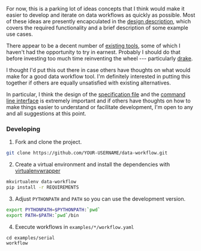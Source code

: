 For now, this is a parking lot of ideas concepts that I think would
make it easier to develop and iterate on data workflows as quickly as
possible. Most of these ideas are presently encapculated in the
[design description](design/design.md), which covers the required
functionality and a brief description of some example use cases.

There appear to be a decent number of
[existing tools](design/prior_art.md), some of which I haven't had the
opportunity to try in earnest. Probably I should do that before
investing too much time reinventing the wheel --- particularly
[drake](https://github.com/Factual/drake).

I thought I'd put this out there in case others have thoughts on what
would make for a good data workflow tool. I'm definitely interested in
putting this together if others are equally unsatisfied with existing
alternatives.

In particular, I think the design of the
[specification file](design/workflow.yaml) and the
[command line interface](design/command_line_interface.sh) is
extremely important and if others have thoughts on how to make things
easier to understand or facilitate development, I'm open to any and
all suggestions at this point.

### Developing

1. Fork and clone the project.

```bash
git clone https://github.com/YOUR-USERNAME/data-workflow.git
```

2. Create a virtual environment and install the dependencies with [virtualenvwrapper](http://virtualenvwrapper.readthedocs.org/en/latest/)

```bash
mkvirtualenv data-workflow
pip install -r REQUIREMENTS
```

3. Adjust `PYTHONPATH` and `PATH` so you can use the development
   version.

```bash
export PYTHONPATH=$PYTHONPATH:`pwd`
export PATH=$PATH:`pwd`/bin
```

4. Execute workflows in `examples/*/workflow.yaml`

```
cd examples/serial
workflow
```
